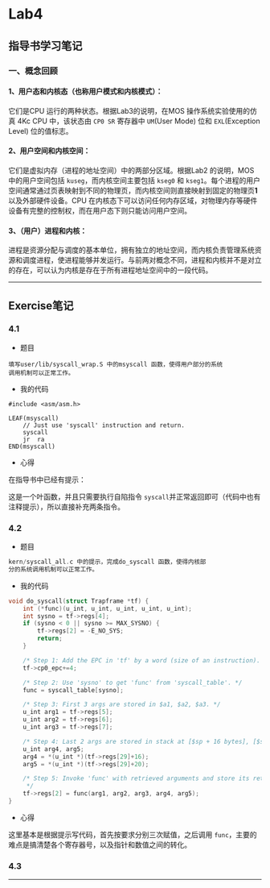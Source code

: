 # Lab4

## 指导书学习笔记

### 一、概念回顾

#### 1、用户态和内核态（也称用户模式和内核模式）：

它们是CPU 运行的两种状态。根据Lab3的说明，在MOS 操作系统实验使用的仿真 4Kc CPU 中，该状态由 `CP0 SR` 寄存器中 `UM`(User Mode) 位和 `EXL`(Exception Level) 位的值标志。

#### 2、用户空间和内核空间：

它们是虚拟内存（进程的地址空间）中的两部分区域。根据Lab2 的说明，MOS 中的用户空间包括 `kuseg`，而内核空间主要包括 `kseg0` 和 `kseg1`。每个进程的用户空间通常通过页表映射到不同的物理页，而内核空间则直接映射到固定的物理页**1**以及外部硬件设备。CPU 在内核态下可以访问任何内存区域，对物理内存等硬件设备有完整的控制权，而在用户态下则只能访问用户空间。

#### 3、（用户）进程和内核：

进程是资源分配与调度的基本单位，拥有独立的地址空间，而内核负责管理系统资源和调度进程，使进程能够并发运行。与前两对概念不同，进程和内核并不是对立的存在，可以认为内核是存在于所有进程地址空间中的一段代码。












---

## Exercise笔记

### 4.1

* 题目

```
填写user/lib/syscall_wrap.S 中的msyscall 函数，使得用户部分的系统
调用机制可以正常工作。
```

* 我的代码

```
#include <asm/asm.h>

LEAF(msyscall)
	// Just use 'syscall' instruction and return.
	syscall
	jr	ra
END(msyscall)

```

* 心得

在指导书中已经有提示：

这是一个叶函数，并且只需要执行自陷指令 `syscall`并正常返回即可（代码中也有注释提示），所以直接补充两条指令。

### 4.2

* 题目

```c
kern/syscall_all.c 中的提示，完成do_syscall 函数，使得内核部
分的系统调用机制可以正常工作。
```

* 我的代码

```c
void do_syscall(struct Trapframe *tf) {
	int (*func)(u_int, u_int, u_int, u_int, u_int);
	int sysno = tf->regs[4];
	if (sysno < 0 || sysno >= MAX_SYSNO) {
		tf->regs[2] = -E_NO_SYS;
		return;
	}

	/* Step 1: Add the EPC in 'tf' by a word (size of an instruction). */
	tf->cp0_epc+=4;

	/* Step 2: Use 'sysno' to get 'func' from 'syscall_table'. */
	func = syscall_table[sysno];

	/* Step 3: First 3 args are stored in $a1, $a2, $a3. */
	u_int arg1 = tf->regs[5];
	u_int arg2 = tf->regs[6];
	u_int arg3 = tf->regs[7];

	/* Step 4: Last 2 args are stored in stack at [$sp + 16 bytes], [$sp + 20 bytes]. */
	u_int arg4, arg5;
	arg4 = *(u_int *)(tf->regs[29]+16);
	arg5 = *(u_int *)(tf->regs[29]+20);

	/* Step 5: Invoke 'func' with retrieved arguments and store its return value to $v0 in 'tf'.
	 */
	tf->regs[2] = func(arg1, arg2, arg3, arg4, arg5);
}
```

* 心得

这里基本是根据提示写代码，首先按要求分别三次赋值，之后调用 `func`，主要的难点是搞清楚各个寄存器号，以及指针和数值之间的转化。

### 4.3












---
